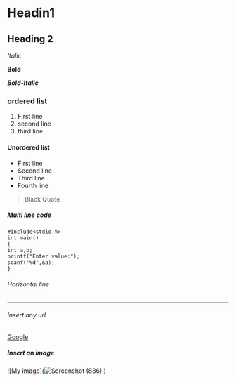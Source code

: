 # Headin1
## Heading 2

*Italic*

**Bold**

***Bold-Italic***

### ordered list
1. First line
2. second line
3. third line

#### Unordered list
+ First line
+ Second line
+ Third line
+ Fourth line

> Black Quote
##### Multi line code
```
#include<stdio.h>
int main()
{
int a,b;
printf("Enter value:");
scanf("%d",&a);
}
```
###### Horizontal line
----

###### Insert any url
[Google](www.google.com)

##### Insert an image
![My image](![Screenshot (886)](https://github.com/user-attachments/assets/c284de5a-2b05-458e-be6c-103ef048d059)
)
